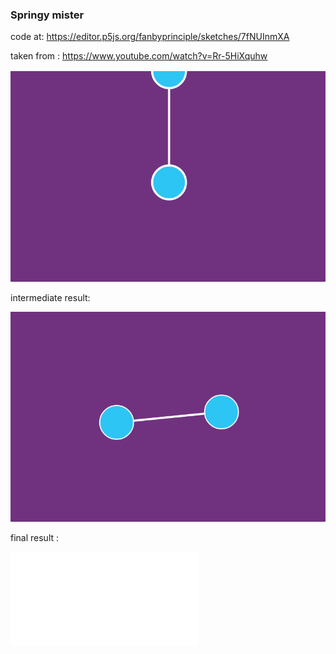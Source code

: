 ### Springy mister

code at: https://editor.p5js.org/fanbyprinciple/sketches/7fNUInmXA

taken from : https://www.youtube.com/watch?v=Rr-5HiXquhw

![](minimal.gif)

intermediate result:

![](twins.gif)

final result :

![](final.js)